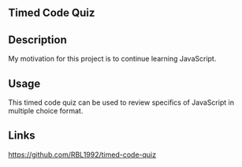 ## Timed Code Quiz

## Description

My motivation for this project is to continue learning JavaScript.

## Usage

This timed code quiz can be used to review specifics of JavaScript in multiple choice format.

## Links
https://github.com/RBL1992/timed-code-quiz
